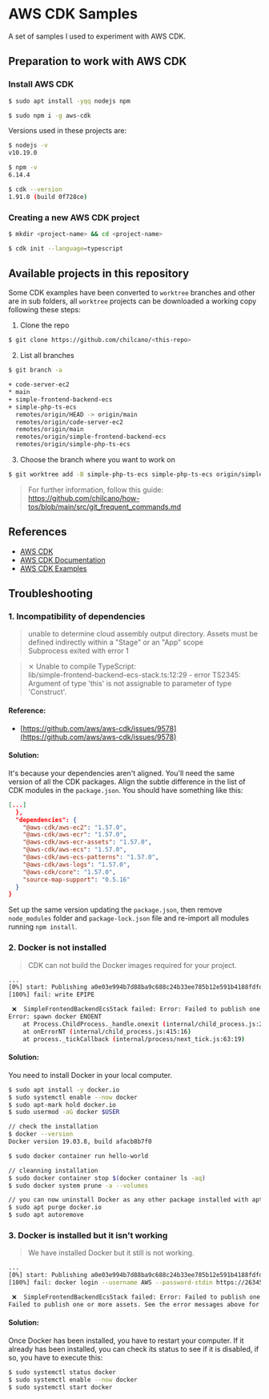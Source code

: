 # AWS CDK Samples

A set of samples I used to experiment with AWS CDK.

## Preparation to work with AWS CDK

### Install AWS CDK

```sh
$ sudo apt install -yqq nodejs npm

$ sudo npm i -g aws-cdk
```

Versions used in these projects are:
```sh
$ nodejs -v
v10.19.0

$ npm -v
6.14.4

$ cdk --version
1.91.0 (build 0f728ce)
```

### Creating a new AWS CDK project

```sh
$ mkdir <project-name> && cd <project-name>

$ cdk init --language=typescript
```

## Available projects in this repository

Some CDK examples have been converted to `worktree` branches and other are in sub folders, all `worktree` projects can be downloaded a working copy following these steps:

1. Clone the repo   

```sh
$ git clone https://github.com/chilcano/<this-repo>
```

2. List all branches  

```sh
$ git branch -a

+ code-server-ec2
* main
+ simple-frontend-backend-ecs
+ simple-php-ts-ecs
  remotes/origin/HEAD -> origin/main
  remotes/origin/code-server-ec2
  remotes/origin/main
  remotes/origin/simple-frontend-backend-ecs
  remotes/origin/simple-php-ts-ecs
```

3. Choose the branch where you want to work on  

```sh
$ git worktree add -B simple-php-ts-ecs simple-php-ts-ecs origin/simple-php-ts-ecs
```

> For further information, follow this guide:
> https://github.com/chilcano/how-tos/blob/main/src/git_frequent_commands.md


## References

- [AWS CDK](https://github.com/aws/aws-cdk)
- [AWS CDK Documentation](https://docs.aws.amazon.com/cdk/latest/guide/home.html)
- [AWS CDK Examples](https://github.com/aws-samples/aws-cdk-examples)


## Troubleshooting

### 1. Incompatibility of dependencies

> unable to determine cloud assembly output directory. Assets must be defined indirectly within a "Stage" or an "App" scope  
> Subprocess exited with error 1  
   

> ⨯ Unable to compile TypeScript:  
> lib/simple-frontend-backend-ecs-stack.ts:12:29 - error TS2345: Argument of type 'this' is not assignable to parameter of type 'Construct'.  

#### Reference:
* [https://github.com/aws/aws-cdk/issues/9578](https://github.com/aws/aws-cdk/issues/9578)

#### Solution:

It's because your dependencies aren't aligned. You'll need the same version of all the CDK packages. Align the subtle difference in the list of CDK modules in the `package.json`. You should have something like this:
```json
[...]
  },
  "dependencies": {
    "@aws-cdk/aws-ec2": "1.57.0",
    "@aws-cdk/aws-ecr": "1.57.0",
    "@aws-cdk/aws-ecr-assets": "1.57.0",
    "@aws-cdk/aws-ecs": "1.57.0",
    "@aws-cdk/aws-ecs-patterns": "1.57.0",
    "@aws-cdk/aws-logs": "1.57.0",
    "@aws-cdk/core": "1.57.0",
    "source-map-support": "0.5.16"
  }
}
```
Set up the same version updating the `package.json`, then remove `node_modules` folder and `package-lock.json` file and re-import all modules running `npm install`.

### 2. Docker is not installed

> CDK can not build the Docker images required for your project.

```sh
...
[0%] start: Publishing a0e03e994b7d88ba9c688c24b33ee785b12e591b4188fdfd1acddb8865270899:current
[100%] fail: write EPIPE

 ❌  SimpleFrontendBackendEcsStack failed: Error: Failed to publish one or more assets. See the error messages above for more information.
Error: spawn docker ENOENT
    at Process.ChildProcess._handle.onexit (internal/child_process.js:240:19)
    at onErrorNT (internal/child_process.js:415:16)
    at process._tickCallback (internal/process/next_tick.js:63:19)
``` 
#### Solution:

You need to install Docker in your local computer.  
```sh
$ sudo apt install -y docker.io
$ sudo systemctl enable --now docker
$ sudo apt-mark hold docker.io
$ sudo usermod -aG docker $USER

// check the installation
$ docker --version
Docker version 19.03.8, build afacb8b7f0

$ sudo docker container run hello-world

// cleanning installation
$ sudo docker container stop $(docker container ls -aq)
$ sudo docker system prune -a --volumes

// you can now uninstall Docker as any other package installed with apt
$ sudo apt purge docker.io
$ sudo apt autoremove
```

### 3. Docker is installed but it isn't working

> We have installed Docker but it still is not working.  

```sh
...
[0%] start: Publishing a0e03e994b7d88ba9c688c24b33ee785b12e591b4188fdfd1acddb8865270899:current
[100%] fail: docker login --username AWS --password-stdin https://263455585760.dkr.ecr.us-east-1.amazonaws.com exited with error code 1: Got permission denied while trying to connect to the Docker daemon socket at unix:///var/run/docker.sock: Post http://%2Fvar%2Frun%2Fdocker.sock/v1.40/auth: dial unix /var/run/docker.sock: connect: permission denied

 ❌  SimpleFrontendBackendEcsStack failed: Error: Failed to publish one or more assets. See the error messages above for more information.
Failed to publish one or more assets. See the error messages above for more information.
``` 

#### Solution:

Once Docker has been installed, you have to restart your computer. If it already has been installed, you can check its status to see if it is disabled, if so, you have to execute this:
```sh
$ sudo systemctl status docker
$ sudo systemctl enable --now docker
$ sudo systemctl start docker
```
